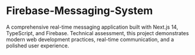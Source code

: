 # Firebase-Messaging-System
A comprehensive real-time messaging application built with Next.js 14, TypeScript, and Firebase. Technical assessment, this project demonstrates modern web development practices, real-time communication, and a polished user experience.
